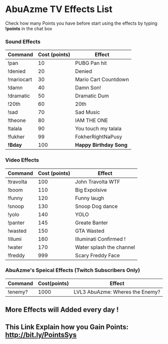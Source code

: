 # AbuAzme TV Effects List 

Check how many Points you have before start using the effects by typing <b>!points</b> in the chat box

<h3> Sound Effects </h3>

| Command | Cost (points) | Effect |
|---|---|---|
| !pan | 10 |PUBG Pan hit |
| !denied | 20 | Denied |
| !mariocart | 30 | Mario Cart Countdown |   
| !damn | 40 | Damn Son! |   
| !dramatic | 50 | Dramatic Dum | 
| !20th | 60 | 20th |
| !sad | 70 | Sad Music |
| !theone | 80 | IAM THE ONE |
| !talala | 90 | You touch my talala |
| !fukher | 99 | FokherRightNaPusy |
| <b>!Bday | 100 | <b>Happy Birthday Song |


<h3>Video Effects</h3>

| Command | Cost (points) | Effect |
|---|---|---|
| !travolta | 100 | John Travolta WTF | 
| !boom | 110 |  Big Expolsive |  
| !funny | 120 | Funny laugh | 
| !snoop | 130 | Snoop Dog dance |    
| !yolo | 140 | YOLO | 
| !panter |145 | Greate Banter |
| !wasted | 150 | GTA Wasted | 
| !illumi | 160 | Illuminati Confirmed ! |
| !water | 170 | Water splash the channel |
| !freddy | 999 | Scary Freddy Face |


<h3>AbuAzme's Speical Effects (Twitch Subscribers Only)</h3>

| Command | Cost(points) | Effect |  
|---|---|---|
| !enemy? | 1000 | LVL3 AbuAzme: Wheres the Enemy? |


<h2>More Effects will Added every day !<h2>

This Link Explain how you Gain Points: http://bit.ly/PointsSys


  
